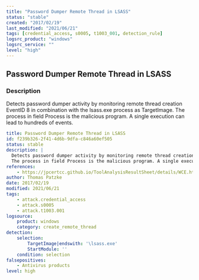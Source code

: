 ```yaml
---
title: "Password Dumper Remote Thread in LSASS"
status: "stable"
created: "2017/02/19"
last_modified: "2021/06/21"
tags: [credential_access, s0005, t1003_001, detection_rule]
logsrc_product: "windows"
logsrc_service: ""
level: "high"
---
```


## Password Dumper Remote Thread in LSASS

### Description

Detects password dumper activity by monitoring remote thread creation EventID 8 in combination with the lsass.exe process as TargetImage.
The process in field Process is the malicious program. A single execution can lead to hundreds of events.


```yml
title: Password Dumper Remote Thread in LSASS
id: f239b326-2f41-4d6b-9dfa-c846a60ef505
status: stable
description: |
  Detects password dumper activity by monitoring remote thread creation EventID 8 in combination with the lsass.exe process as TargetImage.
  The process in field Process is the malicious program. A single execution can lead to hundreds of events.
references:
    - https://jpcertcc.github.io/ToolAnalysisResultSheet/details/WCE.htm
author: Thomas Patzke
date: 2017/02/19
modified: 2021/06/21
tags:
    - attack.credential_access
    - attack.s0005
    - attack.t1003.001
logsource:
    product: windows
    category: create_remote_thread
detection:
    selection:
        TargetImage|endswith: '\lsass.exe'
        StartModule: ''
    condition: selection
falsepositives:
    - Antivirus products
level: high

```
